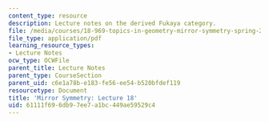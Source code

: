 ```yaml
---
content_type: resource
description: Lecture notes on the derived Fukaya category.
file: /media/courses/18-969-topics-in-geometry-mirror-symmetry-spring-2009/61111f696db97ee7a1bc449ae59529c4_MIT18_969s09_lec18.pdf
file_type: application/pdf
learning_resource_types:
- Lecture Notes
ocw_type: OCWFile
parent_title: Lecture Notes
parent_type: CourseSection
parent_uid: c6e1a78b-e183-fe56-ee54-b520bfdef119
resourcetype: Document
title: 'Mirror Symmetry: Lecture 18'
uid: 61111f69-6db9-7ee7-a1bc-449ae59529c4
---
```

